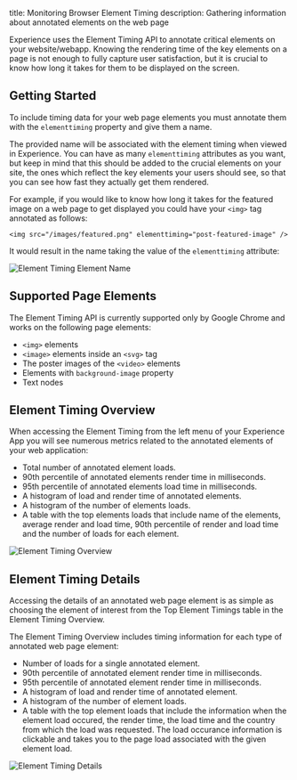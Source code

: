 title: Monitoring Browser Element Timing
description: Gathering information about annotated elements on the web page

Experience uses the Element Timing API to annotate critical elements on your website/webapp. Knowing the rendering time of the key elements on a page is not enough to fully capture user satisfaction, but it is crucial to know how long it takes for them to be displayed on the screen.

## Getting Started

To include timing data for your web page elements you must annotate them with the `elementtiming` property and give them a name. 

The provided name will be associated with the element timing when viewed in Experience. You can have as many `elementtiming` attributes as you want, but keep in mind that this should be added to the crucial elements on your site, the ones which reflect the key elements your users should see, so that you can see how fast they actually get them rendered. 

For example, if you would like to know how long it takes for the featured image on a web page to get displayed you could have your `<img>` tag annotated as follows:

```
<img src="/images/featured.png" elementtiming="post-featured-image" />
```

It would result in the name taking the value of the `elementtiming` attribute:

<img
  class="content-modal-image"
  alt="Element Timing Element Name"
  src="../../images/experience/elementtiming/element_timing_name.png"
  title="Element Timing Element Name"
/>

## Supported Page Elements

The Element Timing API is currently supported only by Google Chrome and works on the following page elements:

* `<img>` elements
* `<image>` elements inside an `<svg>` tag
* The poster images of the `<video>` elements
* Elements with `background-image` property
* Text nodes

## Element Timing Overview

When accessing the Element Timing from the left menu of your Experience App you will see numerous metrics related to the annotated elements of your web application:

* Total number of annotated element loads.
* 90th percentile of annotated elements render time in milliseconds.
* 95th percentile of annotated elements load time in milliseconds.
* A histogram of load and render time of annotated elements.
* A histogram of the number of elements loads.
* A table with the top elements loads that include name of the elements, average render and load time, 90th percentile of render and load time and the number of loads for each element.

<img
  class="content-modal-image"
  alt="Element Timing Overview"
  src="../../images/experience/elementtiming/element_timing_overview.png"
  title="Element Timing Overview"
/>

## Element Timing Details

Accessing the details of an annotated web page element is as simple as choosing the element of interest from the Top Element Timings table in the Element Timing Overview.

The Element Timing Overview includes timing information for each type of annotated web page element:
 
* Number of loads for a single annotated element.
* 90th percentile of annotated element render time in milliseconds.
* 95th percentile of annotated element render time in milliseconds.
* A histogram of load and render time of annotated element.
* A histogram of the number of element loads.
* A table with the top element loads that include the information when the element load occured, the render time, the load time and the country from which the load was requested. The load occurance information is clickable and takes you to the page load associated with the given element load.

<img
  class="content-modal-image"
  alt="Element Timing Details"
  src="../../images/experience/elementtiming/element_timing_details.png"
  title="Element Timing Details"
/>